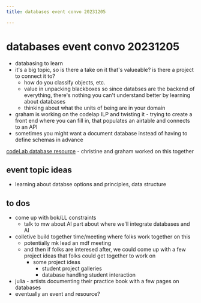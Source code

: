```yaml
---
title: databases event convo 20231205

---
```


# databases event convo 20231205
* databasing to learn
* it's a big topic, so is there a take on it that's valueable? is there a project to connect it to?
    * how do you classify objects, etc.
    * value in unpacking blackboxes so since databses are the backend of everything, there's nothing you can't understand better by learning about databases
    * thinking about what the units of being are in your domain
* graham is working on the codelap ILP and twisting it - trying to create a front end where you can fill in, that populates an airtable and connects to an API
* sometimes you might want a document database instead of having to define schemas in advance

[codeLab database resource](/P7zK2SD9S7umazTlJmsD6A) - christine and graham worked on this together


## event topic ideas
* learning about databse options and principles, data structure



## to dos
* come up with bok/LL constraints
    * talk to mw about AI part about where we'll integrate databases and AI
* colletive build together time/meeting where folks work together on this
    * potentially mk lead an mdf meeting
    * and then if folks are interesed after, we could come up with a few project ideas that folks could get together to work on
        * some project ideas
            * student project galleries
            * database handling student interaction
* julia - artists documenting their practice book with a few pages on databases
* eventually an event and resource?